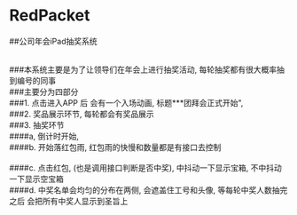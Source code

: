 # RedPacket
##公司年会iPad抽奖系统
 
<br>###本系统主要是为了让领导们在年会上进行抽奖活动, 每轮抽奖都有很大概率抽到编号的同事
<br>###主要分为四部分
<br>###1. 点击进入APP 后 会有一个入场动画, 标题***团拜会正式开始", 
<br>###2. 奖品展示环节, 每轮都会有奖品展示
<br>###3. 抽奖环节 
  <br>  ####a, 倒计时开始,
   <br> ####b. 开始落红包雨, 红包雨的快慢和数量都是有接口去控制  
    <br>####c. 点击红包, (也是调用接口判断是否中奖), 中抖动一下显示宝箱, 不中抖动一下显示空宝箱
    <br>####d. 中奖名单会均匀的分布在两侧, 会遮盖住工号和头像, 等每轮中奖人数抽完之后 会把所有中奖人显示到圣旨上
